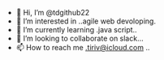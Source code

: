 - 👋 Hi, I’m @tdgithub22
- 👀 I’m interested in ..agile web devoloping.
- 🌱 I’m currently learning .java script..
- 💞️ I’m looking to collaborate on slack...
- 📫 How to reach me .tiriv@icloud.com ..

<!---
tdgithub22/tdgithub22 is a ✨ special ✨ repository because its `README.md` (this file) appears on your GitHub profile.
You can click the Preview link to take a look at your changes.
--->
